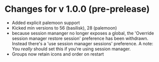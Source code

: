 # Changes for v 1.0.0 (pre-prelease)
* Added explicit palemoon support
* Kicked min versions to 56 (basilisk), 28 (palemoon)
* because session mananger no longer exposes a global, the 'Override session manager restore session' preference has been withdrawn. Instead there's a 'use session manager sessions' preference. A note: You *really* should set this if you're using session manager.
* Groups now retain icons and order on restart
